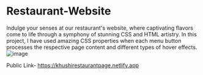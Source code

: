 # Restaurant-Website
Indulge your senses at our restaurant's website, where captivating flavors come to life through a symphony of stunning CSS and HTML artistry. In this project, I have used amazing CSS properties when each menu button processes the respective page content and    different types of hover effects.
![image](https://github.com/kmishraa/Resturant-Website/assets/104066423/350d87ef-2484-4673-94e7-5020751837c1)

Public Link- https://khushirestaurantpage.netlify.app



